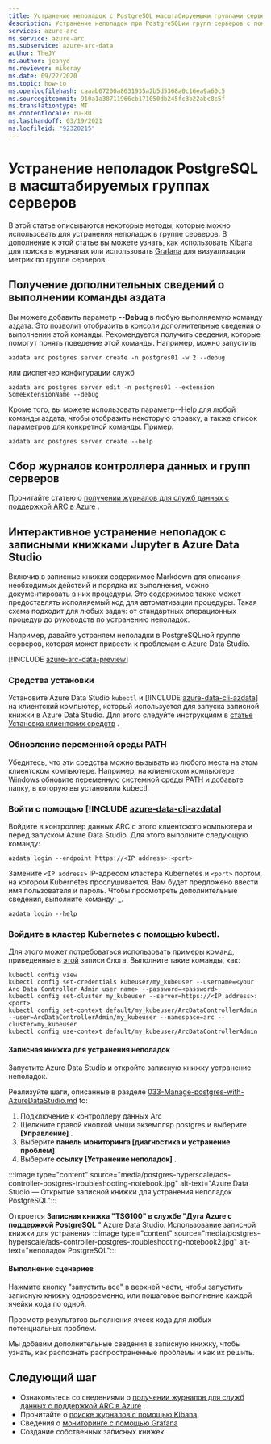 ```yaml
---
title: Устранение неполадок с PostgreSQL масштабируемыми группами серверов
description: Устранение неполадок при PostgreSQLии групп серверов с помощью Jupyter Notebook
services: azure-arc
ms.service: azure-arc
ms.subservice: azure-arc-data
author: TheJY
ms.author: jeanyd
ms.reviewer: mikeray
ms.date: 09/22/2020
ms.topic: how-to
ms.openlocfilehash: caaab07200a8631935a2b5d5368a0c16ea9a60c5
ms.sourcegitcommit: 910a1a38711966cb171050db245fc3b22abc8c5f
ms.translationtype: MT
ms.contentlocale: ru-RU
ms.lasthandoff: 03/19/2021
ms.locfileid: "92320215"
---
```

# <a name="troubleshooting-postgresql-hyperscale-server-groups"></a>Устранение неполадок PostgreSQL в масштабируемых группах серверов
В этой статье описываются некоторые методы, которые можно использовать для устранения неполадок в группе серверов. В дополнение к этой статье вы можете узнать, как использовать [Kibana](monitor-grafana-kibana.md) для поиска в журналах или использовать [Grafana](monitor-grafana-kibana.md) для визуализации метрик по группе серверов. 

## <a name="getting-more-details-about-the-execution-of-an-azdata-command"></a>Получение дополнительных сведений о выполнении команды аздата
Вы можете добавить параметр **--Debug** в любую выполняемую команду аздата. Это позволит отобразить в консоли дополнительные сведения о выполнении этой команды. Рекомендуется получить сведения, которые помогут понять поведение этой команды.
Например, можно запустить
```console
azdata arc postgres server create -n postgres01 -w 2 --debug
```

или диспетчер конфигурации служб
```console
azdata arc postgres server edit -n postgres01 --extension SomeExtensionName --debug
```

Кроме того, вы можете использовать параметр--Help для любой команды аздата, чтобы отобразить некоторую справку, а также список параметров для конкретной команды. Пример:
```console
azdata arc postgres server create --help
```


## <a name="collecting-logs-of-the-data-controller-and-your-server-groups"></a>Сбор журналов контроллера данных и групп серверов
Прочитайте статью о [получении журналов для служб данных с поддержкой ARC в Azure](troubleshooting-get-logs.md) .



## <a name="interactive-troubleshooting-with-jupyter-notebooks-in-azure-data-studio"></a>Интерактивное устранение неполадок с записными книжками Jupyter в Azure Data Studio
Включив в записные книжки содержимое Markdown для описания необходимых действий и порядка их выполнения, можно документировать в них процедуры. Это содержимое также может предоставлять исполняемый код для автоматизации процедуры.  Такая схема подходит для любых задач: от стандартных операционных процедур до руководств по устранению неполадок.

Например, давайте устраняем неполадки в PostgreSQLной группе серверов, которая может привести к проблемам с Azure Data Studio.

[!INCLUDE [azure-arc-data-preview](../../../includes/azure-arc-data-preview.md)]

### <a name="install-tools"></a>Средства установки

Установите Azure Data Studio `kubectl` и [!INCLUDE [azure-data-cli-azdata](../../../includes/azure-data-cli-azdata.md)] на клиентский компьютер, который используется для запуска записной книжки в Azure Data Studio. Для этого следуйте инструкциям в [статье Установка клиентских средств](install-client-tools.md) .

### <a name="update-the-path-environment-variable"></a>Обновление переменной среды PATH

Убедитесь, что эти средства можно вызывать из любого места на этом клиентском компьютере. Например, на клиентском компьютере Windows обновите переменную системной среды PATH и добавьте папку, в которую вы установили kubectl.

### <a name="sign-in-with-azure-data-cli-azdata"></a>Войти с помощью [!INCLUDE [azure-data-cli-azdata](../../../includes/azure-data-cli-azdata.md)]

Войдите в контроллер данных ARC с этого клиентского компьютера и перед запуском Azure Data Studio. Для этого выполните следующую команду:

```console
azdata login --endpoint https://<IP address>:<port>
```

Замените `<IP address>` IP-адресом кластера Kubernetes и `<port>` портом, на котором Kubernetes прослушивается. Вам будет предложено ввести имя пользователя и пароль. Чтобы просмотреть дополнительные сведения, выполните команду: _.

```console
azdata login --help
```

### <a name="log-into-your-kubernetes-cluster-with-kubectl"></a>Войдите в кластер Kubernetes с помощью kubectl.

Для этого может потребоваться использовать примеры команд, приведенные в [этой](https://blog.christianposta.com/kubernetes/logging-into-a-kubernetes-cluster-with-kubectl/) записи блога.
Выполните такие команды, как:

```console
kubectl config view
kubectl config set-credentials kubeuser/my_kubeuser --username=<your Arc Data Controller Admin user name> --password=<password>
kubectl config set-cluster my_kubeuser --server=https://<IP address>:<port>
kubectl config set-context default/my_kubeuser/ArcDataControllerAdmin --user=ArcDataControllerAdmin/my_kubeuser --namespace=arc --cluster=my_kubeuser
kubectl config use-context default/my_kubeuser/ArcDataControllerAdmin
```

#### <a name="the-troubleshooting-notebook"></a>Записная книжка для устранения неполадок

Запустите Azure Data Studio и откройте записную книжку устранение неполадок. 

Реализуйте шаги, описанные в разделе  [033-Manage-postgres-with-AzureDataStudio.md](manage-postgresql-hyperscale-server-group-with-azure-data-studio.md) to:

1. Подключение к контроллеру данных Arc
2. Щелкните правой кнопкой мыши экземпляр postgres и выберите **[Управление]** .
3. Выберите **панель мониторинга [диагностика и устранение проблем]**
4. Выберите **ссылку [Устранение неполадок]** .

:::image type="content" source="media/postgres-hyperscale/ads-controller-postgres-troubleshooting-notebook.jpg" alt-text="Azure Data Studio — Открытие записной книжки для устранения неполадок PostgreSQL":::

Откроется **Записная книжка "TSG100" в службе "Дуга Azure с поддержкой PostgreSQL** " Azure Data Studio. Использование записной книжки для устранения :::image type="content" source="media/postgres-hyperscale/ads-controller-postgres-troubleshooting-notebook2.jpg" alt-text="неполадок PostgreSQL":::

#### <a name="run-the-scripts"></a>Выполнение сценариев
Нажмите кнопку "запустить все" в верхней части, чтобы запустить записную книжку одновременно, или пошаговое выполнение каждой ячейки кода по одной.

Просмотр результатов выполнения ячеек кода для любых потенциальных проблем.

Мы добавим дополнительные сведения в записную книжку, чтобы узнать, как распознать распространенные проблемы и как их решить.

## <a name="next-step"></a>Следующий шаг
- Ознакомьтесь со сведениями о [получении журналов для служб данных с поддержкой ARC в Azure](troubleshooting-get-logs.md) .
- Прочитайте о [поиске журналов с помощью Kibana](monitor-grafana-kibana.md)
- Сведения о [мониторинге с помощью Grafana](monitor-grafana-kibana.md)
- Создание собственных записных книжек
